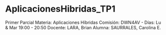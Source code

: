 # AplicacionesHibridas_TP1
Primer Parcial
Materia: Aplicaciones Híbridas
Comisión: DWN4AV - Días: Lu & Mar 19:00 - 20:50
Docente: LARA, Brian 
Alumna: SAURRALES, Carolina E.

